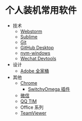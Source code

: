 # 个人装机常用软件

* 技术
  * [Webstorm](https://github.com/cycjimmy/development-notes/blob/master/notes/code_editor/Web_Storm.md)
  * [Sublime](https://github.com/cycjimmy/development-notes/blob/master/notes/code_editor/Sublime_Text_3.md)
  * [Git](https://git-scm.com/)
  * [GitHub Desktop](https://desktop.github.com/)
  * [nvm-windows](https://github.com/cycjimmy/development-notes/blob/master/notes/tools/nvm-windows.md)
  * [Wechat Devtools](https://developers.weixin.qq.com/miniprogram/dev/devtools/download.html)
* 设计
  * [Adobe 全家桶](https://www.adobe.com/)
* 其他
  * [Chrome](https://www.google.com/chrome/?system=true&standalone=1)
    * [SwitchyOmega 插件](https://github.com/FelisCatus/SwitchyOmega/releases)
  * [微信](https://weixin.qq.com/)
  * [QQ TIM](http://tim.qq.com/download.html)
  * Office 系列
  * [TeamViewer](https://www.teamviewer.com)

